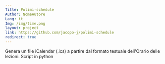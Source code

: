 ```yaml
---
Title: Polimi-schedule
Author: NomeAutore
Lang: it
Img: /img/time.png
layout: project
link: https://github.com/jacopo-j/polimi-schedule
redirect: true
---
```

Genera un file iCalendar (.ics) a partire dal formato testuale dell'Orario delle lezioni. Script in python
